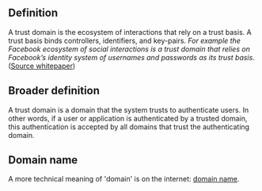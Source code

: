 ## Definition
A trust domain is the ecosystem of interactions that rely on a trust basis. A trust basis binds controllers, identifiers, and key-pairs. _For example the Facebook ecosystem of social interactions is a trust domain that relies on Facebook’s identity system of usernames and passwords as its trust basis._\
([Source whitepaper](https://github.com/SmithSamuelM/Papers/blob/master/whitepapers/KERI_WP_2.x.web.pdf))

## Broader definition 
A trust domain is a domain that the system trusts to authenticate users. In other words, if a user or application is authenticated by a trusted domain, this authentication is accepted by all domains that trust the authenticating domain.

## Domain name
A more technical meaning of 'domain' is on the internet: [domain name](domain-name). 

